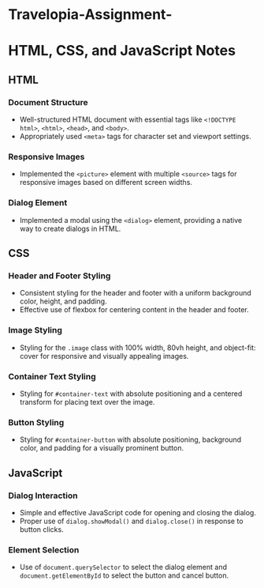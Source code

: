 # Travelopia-Assignment-
# HTML, CSS, and JavaScript Notes

## HTML

### Document Structure
- Well-structured HTML document with essential tags like `<!DOCTYPE html>`, `<html>`, `<head>`, and `<body>`.
- Appropriately used `<meta>` tags for character set and viewport settings.

### Responsive Images
- Implemented the `<picture>` element with multiple `<source>` tags for responsive images based on different screen widths.

### Dialog Element
- Implemented a modal using the `<dialog>` element, providing a native way to create dialogs in HTML.

## CSS

### Header and Footer Styling
- Consistent styling for the header and footer with a uniform background color, height, and padding.
- Effective use of flexbox for centering content in the header and footer.

### Image Styling
- Styling for the `.image` class with 100% width, 80vh height, and object-fit: cover for responsive and visually appealing images.

### Container Text Styling
- Styling for `#container-text` with absolute positioning and a centered transform for placing text over the image.

### Button Styling
- Styling for `#container-button` with absolute positioning, background color, and padding for a visually prominent button.

## JavaScript

### Dialog Interaction
- Simple and effective JavaScript code for opening and closing the dialog.
- Proper use of `dialog.showModal()` and `dialog.close()` in response to button clicks.

### Element Selection
- Use of `document.querySelector` to select the dialog element and `document.getElementById` to select the button and cancel button.
